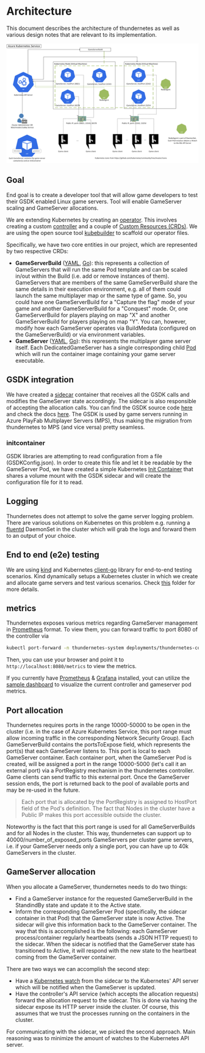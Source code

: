 # Architecture

This document describes the architecture of thundernetes as well as various design notes that are relevant to its implementation.

![Architecture diagram](diagram.png)

## Goal

End goal is to create a developer tool that will allow game developers to test their GSDK enabled Linux game servers. Tool will enable GameServer scaling and GameServer allocations.

We are extending Kubernetes by creating an [operator](https://kubernetes.io/docs/concepts/extend-kubernetes/operator/). This involves creating a custom [controller](https://kubernetes.io/docs/concepts/architecture/controller/) and a couple of [Custom Resources (CRDs)](https://kubernetes.io/docs/concepts/extend-kubernetes/api-extension/custom-resources/). We are using the open source tool [kubebuilder](https://github.com/kubernetes-sigs/kubebuilder) to scaffold our operator files.

Specifically, we have two core entities in our project, which are represented by two respective CRDs:

- **GameServerBuild** ([YAML](../operator/config/crd/bases/mps.playfab.com_gameserverbuildss.yaml), [Go](../operator/api/v1alpha1/gameserverbuild_types.go)): this represents a collection of GameServers that will run the same Pod template and can be scaled in/out within the Build (i.e. add or remove instances of them). GameServers that are members of the same GameServerBuild share the same details in their execution environment, e.g. all of them could launch the same multiplayer map or the same type of game. So, you could have one GameServerBuild for a "Capture the flag" mode of your game and another GameServerBuild for a "Conquest" mode. Or, one GameServerBuild for players playing on map "X" and another GameServerBuild for players playing on map "Y". You can, however, modify how each GameServer operates via BuildMedata (configured on the GameServerBuild) or via environment variables.
- **GameServer** ([YAML](../operator/config/crd/bases/mps.playfab.com_gameservers.yaml), [Go](../operator/api/v1alpha1/gameserver_types.go)): this represents the multiplayer game server itself. Each DedicatedGameServer has a single corresponding child [Pod](https://kubernetes.io/docs/concepts/workloads/pods/pod/) which will run the container image containing your game server executable.

## GSDK integration

We have created a [sidecar](https://www.magalix.com/blog/the-sidecar-pattern) container that receives all the GSDK calls and modifies the GameServer state accordingly. The sidecar is also responsible of accepting the allocation calls. You can find the GSDK source code [here](https://github.com/PlayFab/gsdk) and check the docs [here](https://docs.microsoft.com/en-us/gaming/playfab/features/multiplayer/servers/integrating-game-servers-with-gsdk). The GSDK is used by game servers running in Azure PlayFab Multiplayer Servers (MPS), thus making the migration from thundernetes to MPS (and vice versa) pretty seamless.

### initcontainer

GSDK libraries are attempting to read configuration from a file (GSDKConfig.json). In order to create this file and let it be readable by the GameServer Pod, we have created a simple Kubernetes [Init Container](https://kubernetes.io/docs/concepts/workloads/pods/init-containers/) that shares a volume mount with the GSDK sidecar and will create the configuration file for it to read.

## Logging

Thundernetes does not attempt to solve the game server logging problem. There are various solutions on Kubernetes on this problem e.g. running a [fluentd](https://www.fluentd.org/) DaemonSet in the cluster which will grab the logs and forward them to an output of your choice.

## End to end (e2e) testing

We are using [kind](https://kind.sigs.k8s.io/) and Kubernetes [client-go](https://github.com/kubernetes/client-go) library for end-to-end testing scenarios. Kind dynamically setups a Kubernetes cluster in which we create and allocate game servers and test various scenarios. Check [this](../e2e) folder for more details.

## metrics

Thundernetes exposes various metrics regarding GameServer management in [Prometheus](https://prometheus.io) format. To view them, you can forward traffic to port 8080 of the controller via

```bash
kubectl port-forward -n thundernetes-system deployments/thundernetes-controller-manager 8080:8080
```

Then, you can use your browser and point it to `http://localhost:8080/metrics` to view the metrics.

If you currently have [Prometheus](https://prometheus.io) & [Grafana](https://grafana.org) installed, yout can utilize the [sample dashboard](../samples/grafana/readme.md) to visualize the current controller and gameserver pod metrics.

## Port allocation

Thundernetes requires ports in the range 10000-50000 to be open in the cluster (i.e. in the case of Azure Kubernetes Service, this port range must allow incoming traffic in the corresponding Network Security Group). Each GameServerBuild contains the portsToExpose field, which represents the port(s) that each GameServer listens to. This port is local to each GameServer container. Each container port, when the GameServer Pod is created, will be assigned a port in the range 10000-5000 (let's call it an external port) via a PortRegistry mechanism in the thundernetes controller. Game clients can send traffic to this external port. Once the GameServer session ends, the port is returned back to the pool of available ports and may be re-used in the future.

> Each port that is allocated by the PortRegistry is assigned to HostPort field of the Pod's definition. The fact that Nodes in the cluster have a Public IP makes this port accessible outside the cluster.

Noteworthy is the fact that this port range is used for all GameServerBuilds and for all Nodes in the cluster. This way, thundernetes can support up to 40000/number_of_exposed_ports GameServers per cluster game servers, i.e. if your GameServer needs only a single port, you can have up to 40k GameServers in the cluster.

## GameServer allocation

When you allocate a GameServer, thundernetes needs to do two things:

- Find a GameServer instance for the requested GameServerBuild in the StandindBy state and update it to the Active state.
- Inform the corresponding GameServer Pod (specifically, the sidecar container in that Pod) that the GameServer state is now Active. The sidecar will give this information back to the GameServer container. The way that this is accomplished is the following: each GameServer process/container regularly heartbeats (sends a JSON HTTP request) to the sidecar. When the sidecar is notified that the GameServer state has transitioned to Active, it will respond with the new state to the heartbeat coming from the GameServer container.

There are two ways we can accomplish the second step:

- Have a [Kubernetes watch](https://kubernetes.io/docs/reference/using-api/api-concepts/#efficient-detection-of-changes) from the sidecar to the Kubernetes' API server which will be notified when the GameServer is updated.
- Have the controller's API service (which accepts the allocation requests) forward the allocation request to the sidecar. This is done via having the sidecar expose its HTTP server inside the cluster. Of course, this assumes that we trust the processes running on the containers in the cluster.

For communicating with the sidecar, we picked the second approach. Main reasoning was to minimize the amount of watches to the Kubernetes API server.
